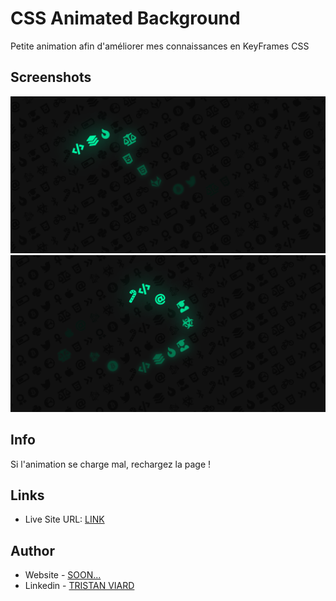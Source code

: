 # CSS Animated Background

Petite animation afin d'améliorer mes connaissances en KeyFrames CSS 


## Screenshots
![Screenshot](./images/Screenshot_1.png)
![Screenshot](./images/Screenshot_11.png)


## Info

Si l'animation se charge mal, rechargez la page !

## Links
- Live Site URL: [LINK](https://htmlpreview.github.io/?https://github.com/valdruide/CSS-Animated-Background/blob/main/index.html)

## Author
- Website - [SOON...]()
- Linkedin - [TRISTAN VIARD](https://www.linkedin.com/in/tristan-viard/)
